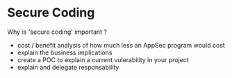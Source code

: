 # Secure Coding

Why is 'secure coding' important ?

- cost / benefit analysis of how much less an AppSec program would cost
- explain the business implications
- create a POC to explain a current vulerability in your project
- explain and delegate responsability
